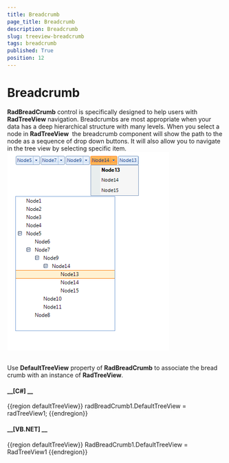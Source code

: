 ```yaml
---
title: Breadcrumb
page_title: Breadcrumb
description: Breadcrumb
slug: treeview-breadcrumb
tags: breadcrumb
published: True
position: 12
---
```


# Breadcrumb



__RadBreadCrumb__ control is specifically designed to help users with __RadTreeView__ navigation. Breadcrumbs are
        most appropriate when your data has a deep hierarchical structure with many levels. When you select a node in __RadTreeView__ 
        the breadcrumb component will show the path to the node as a sequence of drop down buttons. It will also allow you to navigate in the tree view by selecting
        specific item. 
      ![treeview-breadcrumb 003](images/treeview-breadcrumb003.png)

## 

Use __DefaultTreeView__ property of __RadBreadCrumb__ to associate the bread crumb with an instance
          of __RadTreeView__. 
        

#### __[C#] __

{{region defaultTreeView}}
	            radBreadCrumb1.DefaultTreeView = radTreeView1;
	{{endregion}}



#### __[VB.NET] __

{{region defaultTreeView}}
	        RadBreadCrumb1.DefaultTreeView = RadTreeView1
	{{endregion}}


